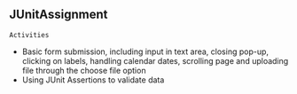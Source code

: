 ## JUnitAssignment

``Activities``
- Basic form submission, including input in text area, closing pop-up, clicking on labels, handling calendar dates, scrolling page and uploading file through the choose file option
- Using JUnit Assertions to validate data
